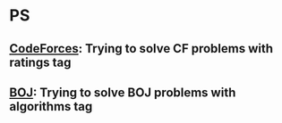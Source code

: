 # PS

## [CodeForces](https://frequent-euphonium-505.notion.site/BOJ-daily-solves-263c87b2da834b2894694968e5317c14): Trying to solve CF problems with ratings tag

## [BOJ](https://frequent-euphonium-505.notion.site/BOJ-daily-solves-263c87b2da834b2894694968e5317c14): Trying to solve BOJ problems with algorithms tag